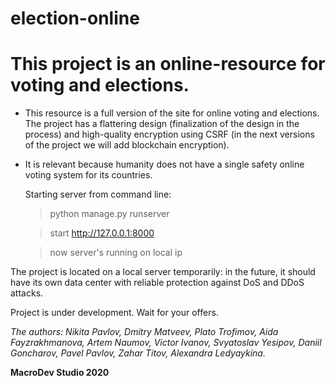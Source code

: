 # election-online
This project is an online-resource for voting and elections. 
============================================================

 + This resource is a full version of the site for online voting and elections. The project has a flattering design (finalization of the design in the process) and high-quality encryption using CSRF (in the next versions of the project we will add blockchain encryption).
 
 + It is relevant because humanity does not have a single safety online voting system for its countries.
  
 
   Starting server from command line:
   > python manage.py runserver
   
   > start http://127.0.0.1:8000
   
   > now server's running on local ip
 
  
  The project is located on a local server temporarily: in the future, it should have its own data center with reliable protection against DoS and DDoS attacks.
  
  Project is under development. Wait for your offers.
  
  
  
 *The authors: Nikita Pavlov, Dmitry Matveev, Plato Trofimov, Aida Fayzrakhmanova, Artem Naumov, Victor Ivanov, Svyatoslav Yesipov, Daniil Goncharov, Pavel Pavlov, Zahar Titov, Alexandra Ledyaykina.*
 
 


**MacroDev Studio 2020**
